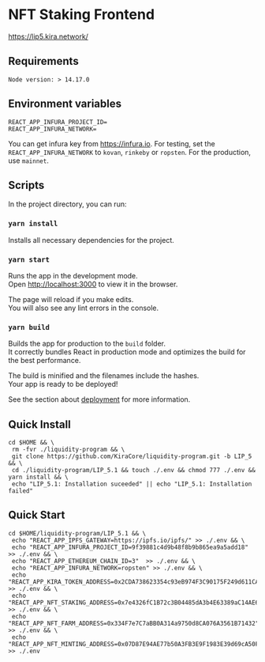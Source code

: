 # NFT Staking Frontend

https://lip5.kira.network/

## Requirements

`Node version: > 14.17.0`

## Environment variables

```
REACT_APP_INFURA_PROJECT_ID=
REACT_APP_INFURA_NETWORK=
```

You can get infura key from https://infura.io.
For testing, set the `REACT_APP_INFURA_NETWORK` to `kovan`, `rinkeby` or `ropsten`. For the production, use `mainnet`.

## Scripts

In the project directory, you can run:

### `yarn install`

Installs all necessary dependencies for the project.

### `yarn start`

Runs the app in the development mode.\
Open [http://localhost:3000](http://localhost:3000) to view it in the browser.

The page will reload if you make edits.\
You will also see any lint errors in the console.

### `yarn build`

Builds the app for production to the `build` folder.\
It correctly bundles React in production mode and optimizes the build for the best performance.

The build is minified and the filenames include the hashes.\
Your app is ready to be deployed!

See the section about [deployment](https://facebook.github.io/create-react-app/docs/deployment) for more information.

## Quick Install

```
cd $HOME && \
 rm -fvr ./liquidity-program && \
 git clone https://github.com/KiraCore/liquidity-program.git -b LIP_5 && \
 cd ./liquidity-program/LIP_5.1 && touch ./.env && chmod 777 ./.env && yarn install && \
 echo "LIP_5.1: Installation suceeded" || echo "LIP_5.1: Installation failed"
```

## Quick Start

```
cd $HOME/liquidity-program/LIP_5.1 && \
 echo "REACT_APP_IPFS_GATEWAY=https://ipfs.io/ipfs/" >> ./.env && \
 echo "REACT_APP_INFURA_PROJECT_ID=9f39881c4d9b48f8b9b865ea9a5add18" >> ./.env && \
 echo "REACT_APP_ETHEREUM_CHAIN_ID=3"  >> ./.env && \
 echo "REACT_APP_INFURA_NETWORK=ropsten" >> ./.env && \
 echo "REACT_APP_KIRA_TOKEN_ADDRESS=0x2CDA738623354c93eB974F3C90175F249d611CA4" >> ./.env && \
 echo "REACT_APP_NFT_STAKING_ADDRESS=0x7e4326fC1B72c3B04485dA3b4E63389aC14AE6Fa" >> ./.env && \
 echo "REACT_APP_NFT_FARM_ADDRESS=0x334F7e7C7aBB0A314a9750d8CA076A3561B71432" >> ./.env && \
 echo "REACT_APP_NFT_MINTING_ADDRESS=0x07D87E94AE77b50A3FB3E9F1983E39d69cA50F6C" >> ./.env 
```
